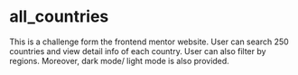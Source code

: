 # all_countries
This is a challenge form the frontend mentor website.
User can search 250 countries and view detail info of each country.
User can also filter by regions.
Moreover, dark mode/ light mode is also provided.
